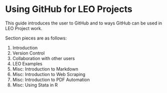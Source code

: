 # Using GitHub for LEO Projects 

This guide introduces the user to GitHub and to ways GitHub can be used in LEO Project work.

Section pieces are as follows: 
1. Introduction
2. Version Control
3. Collaboration with other users 
4. LEO Examples 
5. Misc: Introduction to Markdown
6. Misc: Introduction to Web Scraping
7. Misc: Introduction to PDF Automation 
8. Misc: Using Stata in R 
